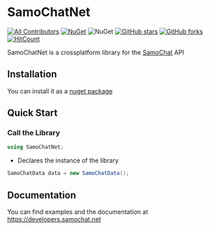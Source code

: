 # SamoChatNet
[![All Contributors](https://img.shields.io/badge/all_contributors-2-orange.svg?style=flat-square)](#contributors-)
[![NuGet](https://img.shields.io/nuget/v/SamoChatNet.svg?label=NuGet)](https://www.nuget.org/packages/SamoChatNet/)
![NuGet](https://img.shields.io/nuget/dt/samochatnet.svg)
[![GitHub stars](https://img.shields.io/github/stars/SamoChat/SamoChatNet)](https://github.com/SamoChat/SamoChatNet/stargazers)
[![GitHub forks](https://img.shields.io/github/forks/SamoChat/SamoChatNet)](https://github.com/SamoChat/SamoChatNetnetwork/members)
[![HitCount](http://hits.dwyl.com/samochat/samochatnet.svg)](http://hits.dwyl.com/samochat/samochatnet)

SamoChatNet is a crossplatform library for the [SamoChat](https://samochat.net) API


## Installation
You can install it as a [nuget package](https://www.nuget.org/packages/SamoChatNet) 

## Quick Start

### Call the Library
```c#
using SamoChatNet;
```
- Declares the instance of the library
```c#
SamoChatData data = new SamoChatData();
```

## Documentation
You can find examples and the documentation at https://developers.samochat.net
